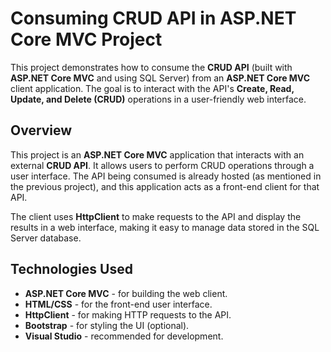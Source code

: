 # Consuming CRUD API in ASP.NET Core MVC Project

This project demonstrates how to consume the **CRUD API** (built with **ASP.NET Core MVC** and using SQL Server) from an **ASP.NET Core MVC** client application. The goal is to interact with the API's **Create, Read, Update, and Delete (CRUD)** operations in a user-friendly web interface.


## Overview

This project is an **ASP.NET Core MVC** application that interacts with an external **CRUD API**. It allows users to perform CRUD operations through a user interface. The API being consumed is already hosted (as mentioned in the previous project), and this application acts as a front-end client for that API.

The client uses **HttpClient** to make requests to the API and display the results in a web interface, making it easy to manage data stored in the SQL Server database.

## Technologies Used

- **ASP.NET Core MVC** - for building the web client.
- **HTML/CSS** - for the front-end user interface.
- **HttpClient** - for making HTTP requests to the API.
- **Bootstrap** - for styling the UI (optional).
- **Visual Studio** - recommended for development.
